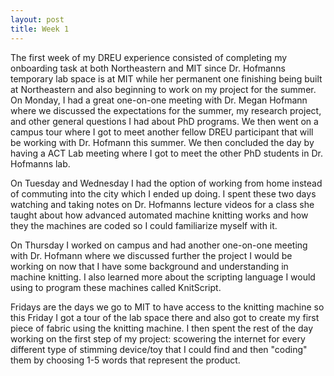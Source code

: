 ```yaml
---
layout: post
title: Week 1
---
```


The first week of my DREU experience consisted of completing my onboarding task at both Northeastern and MIT since Dr. Hofmanns temporary lab space is at MIT while her permanent one finishing being built at Northeastern and also beginning to work on my project for the summer. On Monday, I had a great one-on-one meeting with Dr. Megan Hofmann where we discussed the expectations for the summer, my research project, and other general questions I had about PhD programs. We then went on a campus tour where I got to meet another fellow DREU participant that will be working with Dr. Hofmann this summer. We then concluded the day by having a ACT Lab meeting where I got to meet the other PhD students in Dr. Hofmanns lab. 

On Tuesday and Wednesday I had the option of working from home instead of commuting into the city which I ended up doing. I spent these two days watching and taking notes on Dr. Hofmanns lecture videos for a class she taught about how advanced automated machine knitting works and how they the machines are coded so I could familiarize myself with it. 

On Thursday I worked on campus and had another one-on-one meeting with Dr. Hofmann where we discussed further the project I would be working on now that I have some background and understanding in machine knitting. I also learned more about the scripting language I would using to program these machines called KnitScript.

Fridays are the days we go to MIT to have access to the knitting machine so this Friday I got a tour of the lab space there and also got to create my first piece of fabric using the knitting machine. I then spent the rest of the day working on the first step of my project: scowering the internet for every different type of stimming device/toy that I could find and then "coding" them by choosing 1-5 words that represent the product.

